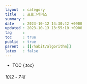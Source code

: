 ```yaml
---
layout  : category
title   : 프로그래머스
summary : 
date    : 2023-10-12 14:30:42 +0900
updated : 2023-10-13 13:55:10 +0900
tag     : 
toc     : true
public  : true
parent  : [[/habit/algorithm]]
latex   : false
---
```

* TOC
{:toc}

###### 1012 - 7개
